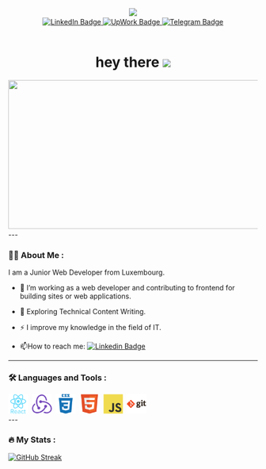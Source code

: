<div id="header" align="center">
  <img src="https://media.giphy.com/media/v1.Y2lkPTc5MGI3NjExMjNhZWM4YTllMmJjZjc1OWNlYTliYmI5MzFhN2Q1Mzg1Y2ZhYjkwMCZjdD1z/zhYSVCirREeIZtONCI/giphy.gif" width="100"/>
  <div id="badges">
  <a href="https://www.linkedin.com/signup/cold-join?session_redirect=https%3A%2F%2Fwww%2Elinkedin%2Ecom%2Fm%2Fin%2Fsviatoslav-kovshikov-1aba54266&trk=login_reg_redirect">
    <img src="https://img.shields.io/badge/LinkedIn-blue?style=for-the-badge&logo=linkedin&logoColor=white" alt="LinkedIn Badge"/>
  </a>
  <a href="https://www.upwork.com/freelancers/~0139c6b2bb0feeaf82">
    <img src="https://img.shields.io/badge/UpWork-green?style=for-the-badge&logo=upwork&logoColor=white" alt="UpWork Badge"/>
  </a>
  <a href="https://t.me/Just_Top_G">
    <img src="https://img.shields.io/badge/Telegram-blue?style=for-the-badge&logo=telegram&logoColor=white" alt="Telegram Badge"/>
  </a>
</div>
<img src="https://komarev.com/ghpvc/?username=Sviatoslav44&style=flat-square&color=blue" alt=""/>
<h1>
  hey there
  <img src="https://media.giphy.com/media/hvRJCLFzcasrR4ia7z/giphy.gif" width="30px"/>
</h1>
<div align="center">
  <img src="https://media.giphy.com/media/dWesBcTLavkZuG35MI/giphy.gif" width="600" height="300"/>
</div>
</div>
---

### :man_technologist: About Me :
I am a Junior Web Developer from Luxembourg.
- :telescope: I’m working as a web developer and contributing to frontend for building sites or web applications.

- :seedling: Exploring Technical Content Writing.

- :zap: I improve my knowledge in the field of IT.

- :mailbox:How to reach me: [![Linkedin Badge](https://img.shields.io/badge/-Slava-blue?style=flat&logo=Linkedin&logoColor=white)](https://www.linkedin.com/signup/cold-join?session_redirect=https%3A%2F%2Fwww%2Elinkedin%2Ecom%2Fm%2Fin%2Fsviatoslav-kovshikov-1aba54266&trk=login_reg_redirect)
---

### :hammer_and_wrench: Languages and Tools :
<div>
  <img src="https://github.com/devicons/devicon/blob/master/icons/react/react-original-wordmark.svg" title="React" alt="React" width="40" height="40"/>&nbsp;
  <img src="https://github.com/devicons/devicon/blob/master/icons/redux/redux-original.svg" title="Redux" alt="Redux " width="40" height="40"/>&nbsp;
  <img src="https://github.com/devicons/devicon/blob/master/icons/css3/css3-plain-wordmark.svg"  title="CSS3" alt="CSS" width="40" height="40"/>&nbsp;
  <img src="https://github.com/devicons/devicon/blob/master/icons/html5/html5-original.svg" title="HTML5" alt="HTML" width="40" height="40"/>&nbsp;
  <img src="https://github.com/devicons/devicon/blob/master/icons/javascript/javascript-original.svg" title="JavaScript" alt="JavaScript" width="40" height="40"/>&nbsp;
  <img src="https://github.com/devicons/devicon/blob/master/icons/git/git-original-wordmark.svg" title="Git" alt="Git" width="40" height="40"/>
</div>
---

### :fire: My Stats :
[![GitHub Streak](http://github-readme-streak-stats.herokuapp.com?user=Sviatoslav44&theme=dark&background=000000)](https://git.io/streak-stats)

